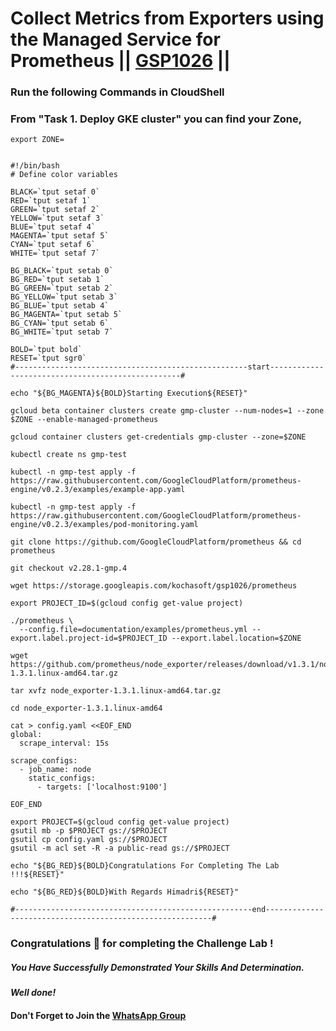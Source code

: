 # Collect Metrics from Exporters using the Managed Service for Prometheus || [GSP1026](https://www.cloudskillsboost.google/focuses/33340?parent=catalog) ||

### Run the following Commands in CloudShell

### From "Task 1. Deploy GKE cluster" you can find your Zone,
```
export ZONE=
```
```

#!/bin/bash
# Define color variables

BLACK=`tput setaf 0`
RED=`tput setaf 1`
GREEN=`tput setaf 2`
YELLOW=`tput setaf 3`
BLUE=`tput setaf 4`
MAGENTA=`tput setaf 5`
CYAN=`tput setaf 6`
WHITE=`tput setaf 7`

BG_BLACK=`tput setab 0`
BG_RED=`tput setab 1`
BG_GREEN=`tput setab 2`
BG_YELLOW=`tput setab 3`
BG_BLUE=`tput setab 4`
BG_MAGENTA=`tput setab 5`
BG_CYAN=`tput setab 6`
BG_WHITE=`tput setab 7`

BOLD=`tput bold`
RESET=`tput sgr0`
#----------------------------------------------------start--------------------------------------------------#

echo "${BG_MAGENTA}${BOLD}Starting Execution${RESET}"

gcloud beta container clusters create gmp-cluster --num-nodes=1 --zone $ZONE --enable-managed-prometheus

gcloud container clusters get-credentials gmp-cluster --zone=$ZONE

kubectl create ns gmp-test

kubectl -n gmp-test apply -f https://raw.githubusercontent.com/GoogleCloudPlatform/prometheus-engine/v0.2.3/examples/example-app.yaml

kubectl -n gmp-test apply -f https://raw.githubusercontent.com/GoogleCloudPlatform/prometheus-engine/v0.2.3/examples/pod-monitoring.yaml

git clone https://github.com/GoogleCloudPlatform/prometheus && cd prometheus

git checkout v2.28.1-gmp.4

wget https://storage.googleapis.com/kochasoft/gsp1026/prometheus

export PROJECT_ID=$(gcloud config get-value project)

./prometheus \
  --config.file=documentation/examples/prometheus.yml --export.label.project-id=$PROJECT_ID --export.label.location=$ZONE 

wget https://github.com/prometheus/node_exporter/releases/download/v1.3.1/node_exporter-1.3.1.linux-amd64.tar.gz

tar xvfz node_exporter-1.3.1.linux-amd64.tar.gz

cd node_exporter-1.3.1.linux-amd64

cat > config.yaml <<EOF_END
global:
  scrape_interval: 15s

scrape_configs:
  - job_name: node
    static_configs:
      - targets: ['localhost:9100']

EOF_END

export PROJECT=$(gcloud config get-value project)
gsutil mb -p $PROJECT gs://$PROJECT
gsutil cp config.yaml gs://$PROJECT
gsutil -m acl set -R -a public-read gs://$PROJECT

echo "${BG_RED}${BOLD}Congratulations For Completing The Lab !!!${RESET}"

echo "${BG_RED}${BOLD}With Regards Himadri${RESET}"

#-----------------------------------------------------end----------------------------------------------------------#

```

### Congratulations 🎉 for completing the Challenge Lab !

##### *You Have Successfully Demonstrated Your Skills And Determination.*

#### *Well done!*

#### Don't Forget to Join the [WhatsApp Group](https://chat.whatsapp.com/CcX9gXycV1lKmOjnZQCk7g) 
